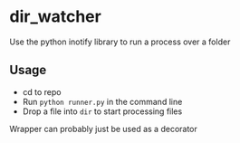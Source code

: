 # dir_watcher
Use the python inotify library to run a process over a folder 

## Usage
 - cd to repo
 - Run `python runner.py` in the command line
 - Drop a file into `dir` to start processing files
 
Wrapper can probably just be used as a decorator
